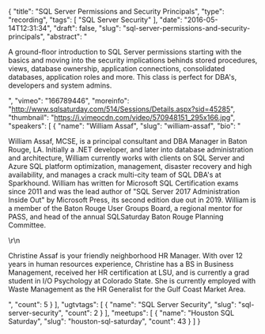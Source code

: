 {
  "title": "SQL Server Permissions and Security Principals",
  "type": "recording",
  "tags": [
    "SQL Server Security"
  ],
  "date": "2016-05-14T12:31:34",
  "draft": false,
  "slug": "sql-server-permissions-and-security-principals",
  "abstract": "<p>A ground-floor introduction to SQL Server permissions starting with the basics and moving into the security implications behinds stored procedures, views, database ownership, application connections, consolidated databases, application roles and more. This class is perfect for DBA's, developers and system admins.</p>",
  "vimeo": "166789446",
  "moreinfo": "http://www.sqlsaturday.com/514/Sessions/Details.aspx?sid=45285",
  "thumbnail": "https://i.vimeocdn.com/video/570948151_295x166.jpg",
  "speakers": [
    {
      "name": "William Assaf",
      "slug": "william-assaf",
      "bio": "<p>William Assaf, MCSE, is a principal consultant and DBA Manager in Baton Rouge, LA. Initially a .NET developer, and later into database administration and architecture, William currently works with clients on SQL Server and Azure SQL platform optimization, management, disaster recovery and high availability, and manages a crack multi-city team of SQL DBA's at Sparkhound. William has written for Microsoft SQL Certification exams since 2011 and was the lead author of \"SQL Server 2017 Administration Inside Out\" by Microsoft Press, its second edition due out in 2019. William is a member of the Baton Rouge User Groups Board, a regional mentor for PASS, and head of the annual SQLSaturday Baton Rouge Planning Committee.</p>\r\n<p>Christine Assaf is your friendly neighborhood HR Manager. With over 12 years in human resources experience, Christine has a BS in Business Management, received her HR certification at LSU, and is currently a grad student in I/O Psychology at Colorado State. She is currently employed with Waste Management as the HR Generalist for the Gulf Coast Market Area.</p>",
      "count": 5
    }
  ],
  "ugtvtags": [
    {
      "name": "SQL Server Security",
      "slug": "sql-server-security",
      "count": 2
    }
  ],
  "meetups": [
    {
      "name": "Houston SQL Saturday",
      "slug": "houston-sql-saturday",
      "count": 43
    }
  ]
}